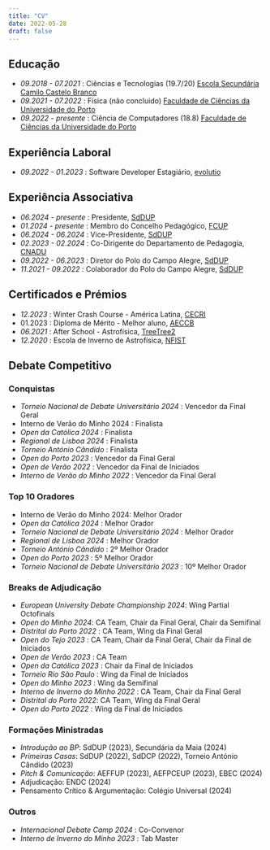 ```yaml
---
title: "CV"
date: 2022-05-28
draft: false
---
```


## Educação

* *09.2018 - 07.2021* : Ciências e Tecnologias (19.7/20) [Escola Secundária Camilo Castelo Branco](https://www.aeccb.pt/)
* *09.2021 - 07.2022* : Física (não concluido) [Faculdade de Ciências da Universidade do Porto](https://www.up.pt/fcup/en/)
* *09.2022 - presente* : Ciência de Computadores (18.8) [Faculdade de Ciências da Universidade do Porto](https://www.up.pt/fcup/en/)

## Experiência Laboral
* *09.2022 - 01.2023* : Software Developer Estagiário, [evolutio](https://www.evolutio.pt/) 

## Experiência Associativa

* *06.2024 - presente* : Presidente, [SdDUP](https://www.sdd.up.pt/)
* *01.2024 - presente* : Membro do Concelho Pedagógico, [FCUP](https://www.up.pt/fcup/en/)
* *06.2024 - 06.2024* : Vice-Presidente, [SdDUP](https://www.sdd.up.pt/)
* *02.2023 - 02.2024* : Co-Dirigente do Departamento de Pedagogia, [CNADU](https://debates.pt/)
* *09.2022 - 06.2023* : Diretor do Polo do Campo Alegre, [SdDUP](https://www.sdd.up.pt/)
* *11.2021 - 09.2022* : Colaborador do Polo do Campo Alegre, [SdDUP](https://www.sdd.up.pt/)


## Certificados e Prémios

* *12.2023* : Winter Crash Course - América Latina, [CECRI]()
* 01.2023 : Diploma de Mérito - Melhor aluno, [AECCB](https://www.aeccb.pt/)
* *06.2021* : After School - Astrofísica, [TreeTree2](https://www.treetree2.org/)
* *12.2020* : Escola de Inverno de Astrofísica, [NFIST](https://www.nfist.pt/)


## Debate Competitivo


### Conquistas

* *Torneio Nacional de Debate Universitário 2024* : Vencedor da Final Geral
* Interno de Verão do Minho 2024 : Finalista
* *Open da Católica 2024* : Finalista
* *Regional de Lisboa 2024* : Finalista
* *Torneio António Cândido* : Finalista
* *Open do Porto 2023* : Vencedor da Final Geral
* *Open de Verão 2022* : Vencedor da Final de Iniciados
* *Interno de Verão do Minho 2022* : Vencedor da Final Geral


### Top 10 Oradores

* Interno de Verão do Minho 2024: Melhor Orador
* *Open da Católica 2024* : Melhor Orador
* *Torneio Nacional de Debate Universitário 2024* : Melhor Orador
* *Regional de Lisboa 2024* : Melhor Orador
* *Torneio António Cândido* : 2º Melhor Orador
* *Open do Porto 2023* : 5º Melhor Orador
* *Torneio Nacional de Debate Universitário 2023* : 10º Melhor Orador


### Breaks de Adjudicação

* *European University Debate Championship 2024*: Wing Partial Octofinals
* *Open do Minho 2024*: CA Team, Chair da Final Geral, Chair da Semifinal
* *Distrital do Porto 2022* : CA Team, Wing da Final Geral
* *Open do Tejo 2023* : CA Team, Chair da Final Geral, Chair da Final de Iniciados
* *Open de Verão 2023* : CA Team
* *Open da Católica 2023* : Chair da Final de Iniciados
* *Torneio Rio São Paulo* : Wing da Final de Iniciados
* *Open do Minho 2023* : Wing da Semifinal
* *Interno de Inverno do Minho 2022* : CA Team, Chair da Final Geral
* *Distrital do Porto 2022*: CA Team, Wing da Final Geral
* *Open do Porto 2022* : Wing da Final de Iniciados


### Formações Ministradas

* *Introdução ao BP*: SdDUP (2023), Secundária da Maia (2024)
* *Primeiras Casas*: SdDUP (2022), SdDCP (2022), Torneio António Cândido (2023)
* *Pitch & Comunicação*: AEFFUP (2023), AEFPCEUP (2023), EBEC (2024)
* Adjudicação: ENDC (2024)
* Pensamento Crítico & Argumentação: Colégio Universal (2024)


### Outros

* *Internacional Debate Camp 2024* : Co-Convenor
* *Interno de Inverno do Minho 2023* : Tab Master



